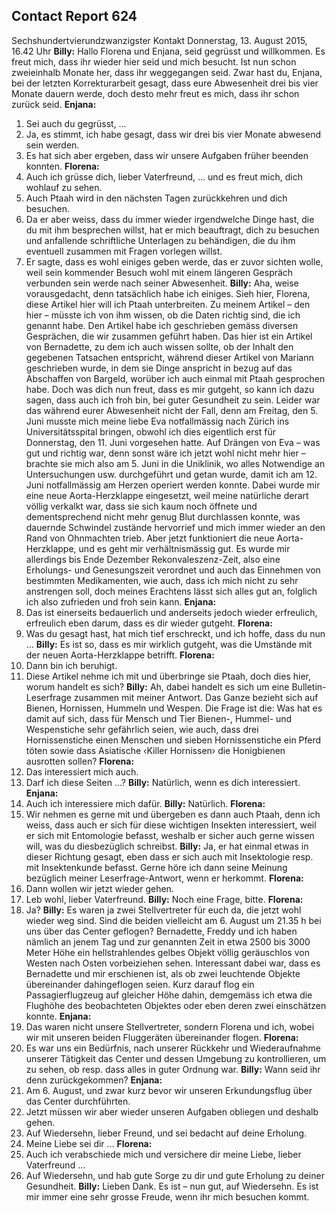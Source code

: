 ## Contact Report 624
Sechshundertvierundzwanzigster Kontakt
Donnerstag, 13. August 2015, 16.42 Uhr
**Billy:**
Hallo Florena und Enjana, seid gegrüsst und willkommen. Es freut mich, dass ihr wieder hier seid und mich besucht. Ist nun schon zweieinhalb Monate her, dass ihr weggegangen seid. Zwar hast du, Enjana, bei der letzten Korrekturarbeit gesagt, dass eure Abwesenheit drei bis vier Monate dauern werde, doch desto mehr freut es mich, dass ihr schon zurück seid.
**Enjana:**
1. Sei auch du gegrüsst, …
2. Ja, es stimmt, ich habe gesagt, dass wir drei bis vier Monate abwesend sein werden.
3. Es hat sich aber ergeben, dass wir unsere Aufgaben früher beenden konnten.
**Florena:**
1. Auch ich grüsse dich, lieber Vaterfreund, … und es freut mich, dich wohlauf zu sehen.
2. Auch Ptaah wird in den nächsten Tagen zurückkehren und dich besuchen.
3. Da er aber weiss, dass du immer wieder irgendwelche Dinge hast, die du mit ihm besprechen willst, hat er mich beauftragt, dich zu besuchen und anfallende schriftliche Unterlagen zu behändigen, die du ihm eventuell zusammen mit Fragen vorlegen willst.
4. Er sagte, dass es wohl einiges geben werde, das er zuvor sichten wolle, weil sein kommender Besuch wohl mit einem längeren Gespräch verbunden sein werde nach seiner Abwesenheit.
**Billy:**
Aha, weise vorausgedacht, denn tatsächlich habe ich einiges. Sieh hier, Florena, diese Artikel hier will ich Ptaah unterbreiten. Zu meinem Artikel – den hier – müsste ich von ihm wissen, ob die Daten richtig sind, die ich genannt habe. Den Artikel habe ich geschrieben gemäss diversen Gesprächen, die wir zusammen geführt haben. Das hier ist ein Artikel von Bernadette, zu dem ich auch wissen sollte, ob der Inhalt den gegebenen Tatsachen entspricht, während dieser Artikel von Mariann geschrieben wurde, in dem sie Dinge anspricht in bezug auf das Abschaffen von Bargeld, worüber ich auch einmal mit Ptaah gesprochen habe. Doch was dich nun freut, dass es mir gutgeht, so kann ich dazu sagen, dass auch ich froh bin, bei guter Gesundheit zu sein. Leider war das während eurer Abwesenheit nicht der Fall, denn am Freitag, den 5. Juni musste mich meine liebe Eva notfallmässig nach Zürich ins Universitätsspital bringen, obwohl ich dies eigentlich erst für Donnerstag, den 11. Juni vorgesehen hatte. Auf Drängen von Eva – was gut und richtig war, denn sonst wäre ich jetzt wohl nicht mehr hier – brachte sie mich also am 5. Juni in die Uniklinik, wo alles Notwendige an Untersuchungen usw. durchgeführt und getan wurde, damit ich am 12. Juni notfallmässig am Herzen operiert werden konnte. Dabei wurde mir eine neue Aorta-Herzklappe eingesetzt, weil meine natürliche derart völlig verkalkt war, dass sie sich kaum noch öffnete und dementsprechend nicht mehr genug Blut durchlassen konnte, was dauernde Schwindel zustände hervorrief und mich immer wieder an den Rand von Ohnmachten trieb. Aber jetzt funktioniert die neue Aorta-Herzklappe, und es geht mir verhältnismässig gut. Es wurde mir allerdings bis Ende Dezember Rekonvaleszenz-Zeit, also eine Erholungs- und Genesungszeit verordnet und auch das Einnehmen von bestimmten Medikamenten, wie auch, dass ich mich nicht zu sehr anstrengen soll, doch meines Erachtens lässt sich alles gut an, folglich ich also zufrieden und froh sein kann.
**Enjana:**
4. Das ist einerseits bedauerlich und anderseits jedoch wieder erfreulich, erfreulich eben darum, dass es dir wieder gutgeht.
**Florena:**
5. Was du gesagt hast, hat mich tief erschreckt, und ich hoffe, dass du nun …
**Billy:**
Es ist so, dass es mir wirklich gutgeht, was die Umstände mit der neuen Aorta-Herzklappe betrifft.
**Florena:**
6. Dann bin ich beruhigt.
7. Diese Artikel nehme ich mit und überbringe sie Ptaah, doch dies hier, worum handelt es sich?
**Billy:**
Ah, dabei handelt es sich um eine Bulletin-Leserfrage zusammen mit meiner Antwort. Das Ganze bezieht sich auf Bienen, Hornissen, Hummeln und Wespen. Die Frage ist die: Was hat es damit auf sich, dass für Mensch und Tier Bienen-, Hummel- und Wespenstiche sehr gefährlich seien, wie auch, dass drei Hornissenstiche einen Menschen und sieben Hornissenstiche ein Pferd töten sowie dass Asiatische ‹Killer Hornissen› die Honigbienen ausrotten sollen?
**Florena:**
8. Das interessiert mich auch.
9. Darf ich diese Seiten …?
**Billy:**
Natürlich, wenn es dich interessiert.
**Enjana:**
5. Auch ich interessiere mich dafür.
**Billy:**
Natürlich.
**Florena:**
10. Wir nehmen es gerne mit und übergeben es dann auch Ptaah, denn ich weiss, dass auch er sich für diese wichtigen Insekten interessiert, weil er sich mit Entomologie befasst, weshalb er sicher auch gerne wissen will, was du diesbezüglich schreibst.
**Billy:**
Ja, er hat einmal etwas in dieser Richtung gesagt, eben dass er sich auch mit Insektologie resp. mit Insektenkunde befasst. Gerne höre ich dann seine Meinung bezüglich meiner Leserfrage-Antwort, wenn er herkommt.
**Florena:**
11. Dann wollen wir jetzt wieder gehen.
12. Leb wohl, lieber Vaterfreund.
**Billy:**
Noch eine Frage, bitte.
**Florena:**
13. Ja?
**Billy:**
Es waren ja zwei Stellvertreter für euch da, die jetzt wohl wieder weg sind. Sind die beiden vielleicht am 6. August um 21.35 h bei uns über das Center geflogen? Bernadette, Freddy und ich haben nämlich an jenem Tag und zur genannten Zeit in etwa 2500 bis 3000 Meter Höhe ein hellstrahlendes gelbes Objekt völlig geräuschlos von Westen nach Osten vorbeiziehen sehen. Interessant dabei war, dass es Bernadette und mir erschienen ist, als ob zwei leuchtende Objekte übereinander dahingeflogen seien. Kurz darauf flog ein Passagierflugzeug auf gleicher Höhe dahin, demgemäss ich etwa die Flughöhe des beobachteten Objektes oder eben deren zwei einschätzen konnte.
**Enjana:**
6. Das waren nicht unsere Stellvertreter, sondern Florena und ich, wobei wir mit unseren beiden Fluggeräten übereinander flogen.
**Florena:**
14. Es war uns ein Bedürfnis, nach unserer Rückkehr und Wiederaufnahme unserer Tätigkeit das Center und dessen Umgebung zu kontrollieren, um zu sehen, ob resp. dass alles in guter Ordnung war.
**Billy:**
Wann seid ihr denn zurückgekommen?
**Enjana:**
7. Am 6. August, und zwar kurz bevor wir unseren Erkundungsflug über das Center durchführten.
8. Jetzt müssen wir aber wieder unseren Aufgaben obliegen und deshalb gehen.
9. Auf Wiedersehn, lieber Freund, und sei bedacht auf deine Erholung.
10. Meine Liebe sei dir …
**Florena:**
15. Auch ich verabschiede mich und versichere dir meine Liebe, lieber Vaterfreund …
16. Auf Wiedersehn, und hab gute Sorge zu dir und gute Erholung zu deiner Gesundheit.
**Billy:**
Lieben Dank. Es ist – nun gut, auf Wiedersehn. Es ist mir immer eine sehr grosse Freude, wenn ihr mich besuchen kommt.